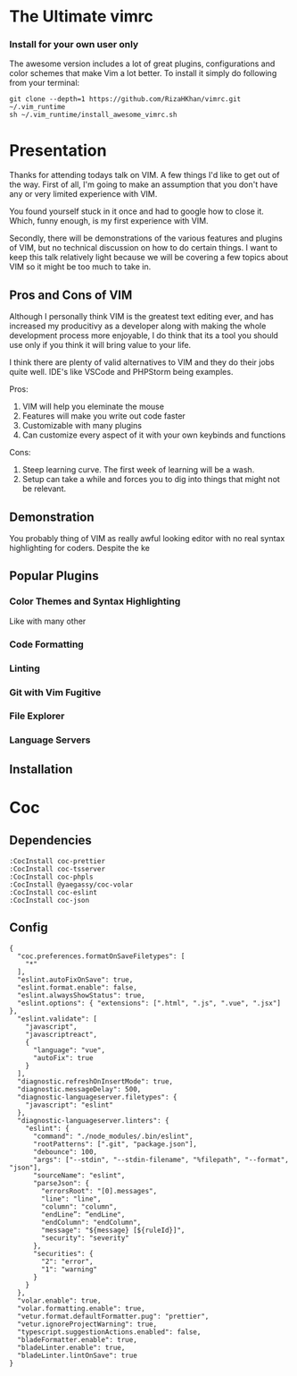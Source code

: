 # The Ultimate vimrc

### Install for your own user only

The awesome version includes a lot of great plugins, configurations and color schemes that make Vim a lot better. To install it simply do following from your terminal:

    git clone --depth=1 https://github.com/RizaHKhan/vimrc.git ~/.vim_runtime
    sh ~/.vim_runtime/install_awesome_vimrc.sh

# Presentation

Thanks for attending todays talk on VIM. A few things I'd like to get out of the way. First of all, I'm going to make an assumption that you don't have any or very limited experience with VIM.

You found yourself stuck in it once and had to google how to close it. Which, funny enough, is my first experience with VIM.

Secondly, there will be demonstrations of the various features and plugins of VIM, but no technical discussion on how to do certain things. I want to keep this talk relatively light because we will be covering a few topics about VIM so it might be too much to take in.

## Pros and Cons of VIM

Although I personally think VIM is the greatest text editing ever, and has increased my producitivy as a developer along with making the whole development process more enjoyable, I do think that its a tool you should use only if you think it will bring value to your life.

I think there are plenty of valid alternatives to VIM and they do their jobs quite well. IDE's like VSCode and PHPStorm being examples.

Pros:

1. VIM will help you eleminate the mouse
2. Features will make you write out code faster
3. Customizable with many plugins
4. Can customize every aspect of it with your own keybinds and functions

Cons:

1. Steep learning curve. The first week of learning will be a wash.
2. Setup can take a while and forces you to dig into things that might not be relevant.

## Demonstration

You probably thing of VIM as really awful looking editor with no real syntax highlighting for coders. Despite the ke

## Popular Plugins

### Color Themes and Syntax Highlighting

Like with many other

### Code Formatting

### Linting

### Git with Vim Fugitive

### File Explorer

### Language Servers


## Installation


# Coc

## Dependencies

```
:CocInstall coc-prettier
:CocInstall coc-tsserver
:CocInstall coc-phpls
:CocInstall @yaegassy/coc-volar
:CocInstall coc-eslint
:CocInstall coc-json

```

## Config

```
{
  "coc.preferences.formatOnSaveFiletypes": [
    "*"
  ],
  "eslint.autoFixOnSave": true,
  "eslint.format.enable": false,
  "eslint.alwaysShowStatus": true,
  "eslint.options": { "extensions": [".html", ".js", ".vue", ".jsx"] },
  "eslint.validate": [
    "javascript",
    "javascriptreact",
    {
      "language": "vue",
      "autoFix": true
    }
  ],
  "diagnostic.refreshOnInsertMode": true,
  "diagnostic.messageDelay": 500,
  "diagnostic-languageserver.filetypes": {
    "javascript": "eslint"
  },
  "diagnostic-languageserver.linters": {
    "eslint": {
      "command": "./node_modules/.bin/eslint",
      "rootPatterns": [".git", "package.json"],
      "debounce": 100,
      "args": ["--stdin", "--stdin-filename", "%filepath", "--format", "json"],
      "sourceName": "eslint",
      "parseJson": {
        "errorsRoot": "[0].messages",
        "line": "line",
        "column": "column",
        "endLine”: “endLine",
        "endColumn": "endColumn",
        "message": "${message} [${ruleId}]",
        "security": "severity"
      },
      "securities": {
        "2": "error",
        "1": "warning"
      }
    }
  },
  "volar.enable": true,
  "volar.formatting.enable": true,
  "vetur.format.defaultFormatter.pug": "prettier",
  "vetur.ignoreProjectWarning": true,
  "typescript.suggestionActions.enabled": false,
  "bladeFormatter.enable": true,
  "bladeLinter.enable": true,
  "bladeLinter.lintOnSave": true
}
```




